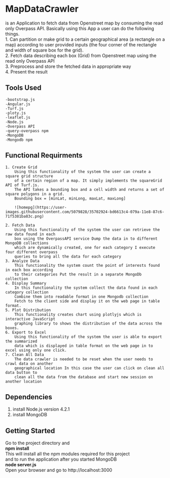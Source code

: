 # MapDataCrawler
is an Application to fetch data from Openstreet map by consuming the read only Overpass API. Basically using this App a user can do the following things.  
    1. Can partition or make grid to a certain geographical area (a rectangle on a map) according to user provided inputs (the four corner of the rectangle and width of square box for the grid).  
    2. Fetch data describing each box (Grid) from Openstreet map using the read only Overpass API  
    3. Preprocess and store the fetched data in appropriate way  
    4. Present the result      
## Tools Used
    -bootstrap.js
    -Angular.js
    -Turf.js
    -ploty.js
    -leaflet.js
    -Node.js  
    -Overpass API  
    -query-overpass npm
    -MongoDB  
    -Mongodb npm             
    
## Functional Requirments
    1. Create Grid    
        Using this functionality of the system the user can create a square grid structure 
        of a certain region of a map. It simply implements the squareGrid API of Turf.js. 
        The API takes a bounding box and a cell width and returns a set of square polygons in a grid.
        Bounding box = [minLat, minLong, maxLat, maxLong]
        
        ![homepg](https://user-images.githubusercontent.com/5079828/35702924-bd6613c4-079a-11e8-87c6-71f5381ba83c.png)
        
    2. Fetch Data  
        Using this functionality of the system the user can retrieve the raw data found in each 
        box using the OverpassAPI service Dump the data in to different MongoDB collections 
        which are dynamically created, one for each category I execute four different overpass 
        queries to bring all the data for each category
    3. Analyze Data  
        This functionality the system count the point of interests found in each box according 
        to their categories Put the result in a separate MongoDb collection  
    4. Display Summary  
        In this functionality the system collect the data found in each category collection  
        Combine them into readable format in one Mongodb collection  
        Fetch to the client side and display it on the web page in table format.    
    5. Plot Distribution    
        This functionality creates chart using plotlyjs which is interactive JavaScript 
        graphing library to shows the distribution of the data across the boxes.  
    6. Export to Excel  
        Using this functionality of the system the user is able to export the summarized
        data which is displayed in table format on the web page in to excel using only one click.  
    7. Clean All Data
        The data crawler is needed to be reset when the user needs to crawl data on another 
        geographical location In this case the user can click on clean all data button to 
        clean all the data from the database and start new session on another location
        
## Dependencies  
  1. install Node.js version 4.2.1   
  2. install MongoDB  
  
## Getting Started  
  Go to the project directory and  
      **npm install**  
  This will install all the npm modules required for this project  
  and to run the application after you started MongoDB  
      **node server.js**  
  Open your browser and go to
  http://localhost:3000
